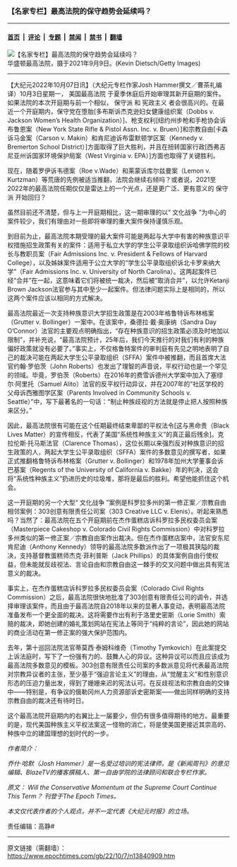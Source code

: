 ### 【名家专栏】最高法院的保守趋势会延续吗？

---

#### [首页](../../../..?n13840909) &nbsp;|&nbsp; [评论](../../../../../epoch-comment?n13840909) &nbsp;|&nbsp; [专题](../../../../../epoch-special?n13840909) &nbsp;|&nbsp; [禁闻](../../../../../epoch-news?n13840909) &nbsp;|&nbsp; [禁书](../../../../../books?n13840909) &nbsp;|&nbsp; [翻墙](https://github.com/gfw-breaker/nogfw/blob/master/README.md?n13840909)


<div><img alt="【名家专栏】最高法院的保守趋势会延续吗？" class="attachment-djy_600_400 size-djy_600_400 wp-post-image" src="https://i.epochtimes.com/assets/uploads/2022/10/id13840914-Constitution_LivingCons-700x420-600x400.jpg"/>
<div class="caption">
 华盛顿最高法院，摄于2021年9月9日。(Kevin Dietsch/Getty Images)
</div></div><hr/><div class="post_content" id="artbody" itemprop="articleBody">
 <!-- article content begin -->
 <p>
  【大纪元2022年10月07日讯】（大纪元专栏作家Josh Hammer撰文／曹茶礼编译）10月3日星期一，
  <ok href="https://www.epochtimes.com/gb/tag/%E7%BE%8E%E5%9B%BD%E6%9C%80%E9%AB%98%E6%B3%95%E9%99%A2.html">
   美国最高法院
  </ok>
  于夏季休庭后开始审理其新开庭期的案件。如果法院的本次开庭期与前一个相似，
  <ok href="https://www.epochtimes.com/gb/tag/%E4%BF%9D%E5%AE%88%E6%B4%BE.html">
   保守派
  </ok>
  和
  <ok href="https://www.epochtimes.com/gb/tag/%E5%AE%AA%E6%94%BF%E4%B8%BB%E4%B9%89.html">
   宪政主义
  </ok>
  者会很高兴的。在最近一个开庭期内，保守党在堕胎[多布斯诉杰克逊妇女健康组织案（Dobbs v. Jackson Women’s Health Organization）]、枪支权利[纽约州步枪和手枪协会诉布鲁恩案（New York State Rifle &amp; Pistol Assn. Inc. v. Bruen）]和宗教自由[卡森诉马金案（Carson v. Makin）和肯尼迪诉布雷默顿学区案（Kennedy v. Bremerton School District）]方面取得了巨大胜利，并且在扭转国家行政[西弗吉尼亚州诉国家环境保护局案（West Virginia v. EPA）]方面也取得了关键胜利。
 </p>
 <p>
  现在，随着罗伊诉韦德案（Roe v.Wade）和莱蒙诉库尔兹曼案（Lemon v. Kurtzman）等荒唐的先例被适当推翻，法院会继续右倾吗？或者说，2021至2022年的最高法院任期仅仅是雷达上的一个光点，还是更广泛、更有意义的
  <ok href="https://www.epochtimes.com/gb/tag/%E4%BF%9D%E5%AE%88%E6%B4%BE.html">
   保守派
  </ok>
  开始回归？
 </p>
 <p>
  虽然目前还不清楚，但与上一开庭期相比，这一期审理的以“
  <ok href="https://www.epochtimes.com/gb/tag/%E6%96%87%E5%8C%96%E6%88%98%E4%BA%89.html">
   文化战争
  </ok>
  ”为中心的案件较少，我们有理由对一些即将审理的重大案件保持谨慎乐观。
 </p>
 <p>
  到目前为止，最高法院本期受理的最大案件可能是两起与大学中有害的种族意识平权措施招生政策有关的案件：适用于私立大学的学生公平录取组织诉哈佛学院的校长与教职员案（Fair Admissions Inc. v. President &amp; Fellows of Harvard College），以及姊妹案件适用于公立大学的“学生公平录取组织诉北卡罗来纳大学”（Fair Admissions Inc. v. University of North Carolina）。这两起案件已经“合并”在一起，这意味着它们将被统一裁决，然后被“取消合并”，以允许Ketanji Brown Jackson法官参与其中至少一起案件。但法律问题实际上是相同的，所以这两个案件应该以相同的方式解决。
 </p>
 <p>
  最高法院最近一次支持种族意识大学招生政策是在2003年格鲁特诉布林格案（Grutter v. Bollinger）一案中。在该案中，桑德拉‧戴‧奥康纳（Sandra Day O’Connor）法官的主要观点明确指出，“存在种族意识的招生政策必须及时地加以限制”，并补充说，“最高法院预计，25年后，我们今天推行的对我们有利的种族偏好政策就没有必要了。”事实上，不仅格鲁特案件的审判庭有先见之明地表明了自己的裁决可能在两起大学生公平录取组织（SFFA）案件中被推翻，而且首席大法官约翰‧罗伯茨（John Roberts）也发出了理智的声音说，平权行动也是一个罕见的领域。毕竟，罗伯茨（Roberts）在2016年的费雪诉德州大学案中加入了塞缪尔‧阿里托（Samuel Alito）法官的反平权行动异议，并在2007年的“社区学校的父母诉西雅图学区案（Parents Involved in Community Schools v. Seattle）”中，写下最著名的一句话：“制止种族歧视的方法就是停止把人按照种族来区分。”
 </p>
 <p>
  因此，最高法院很有可能在这个任期最终结束卑鄙的平权法令[这与黑命贵（Black Lives Matter）的宣传相反，代表了美国“系统性种族主义”的真正最后残余]。克拉伦斯‧托马斯法官（Clarence Thomas），这位长期以来强烈反对种族意识的招生政策的人，两起大学生公平录取组织（SFFA）案件的多数意见的撰写者，如果正式推翻格鲁特诉布林格案（Grutter v. Bollinger）和1978年加州大学董事会诉巴基案（Regents of the University of California v. Bakke）年的判决，这会将“系统性种族主义”扔进历史的垃圾堆，那将是最后的胜利。希望他能抓住这个机会。
 </p>
 <p>
  这一开庭期的另一个大型“
  <ok href="https://www.epochtimes.com/gb/tag/%E6%96%87%E5%8C%96%E6%88%98%E4%BA%89.html">
   文化战争
  </ok>
  ”案例是科罗拉多州的第一修正案／宗教自由相邻案例：303创意有限责任公司案（303 Creative LLC v. Elenis）。听起来熟悉吗？当然了：最高法院在五个开庭期前在杰作蛋糕店诉科罗拉多民权委员会案（Masterpiece Cakeshop v. Colorado Civil Rights Commission）中对科罗拉多州类似的第一修正案／宗教自由案作出裁决。但在杰作蛋糕店案中，法官安东尼肯尼迪（Anthony Kennedy）领导的最高法院多数派作出了一项极其狭隘的裁决，支持基督教蛋糕师杰克·菲利普斯（Jack Phillips）的具体案例自由行使权益，但未能就反歧视法、言论自由和宗教自由这一棘手的交叉问题中做出具有宪法意义的裁决。
 </p>
 <p>
  事实上，在杰作蛋糕店诉科罗拉多民权委员会案（Colorado Civil Rights Commission）之后，最高法院很快地批准了303创意有限责任公司的调令，并选择审理该案件，而且由于最高法院自2018年以来的显著人事变动，表明最高法院准备发布一个更全面的裁决。这将需要作出有利于洛里史密斯（Lorie Smith）索赔的裁决，即她创建的婚礼策划网站在宪法上等同于“纯粹的言论”，因此她的网站的商业活动在第一修正案的强大保护范围内。
 </p>
 <p>
  去年，第十巡回法院法官蒂莫西‧泰姆科维奇（Timothy Tymkovich）在此案提交上诉法庭时，写下了一份强有力的、鼓舞人心的异议。这种异议可以而且应该成为最高法院多数意见的模板。303创意有限责任公司案的多数派意见将代表最高法院对宗教异议者的主张，至少基于“强迫言论主义”的理由，从“觉醒主义”和性别意识形态的压迫力量出发，得到了姗姗来迟的宪法认可。在反歧视法和宗教自由的交锋中——特别是，有争议的俄勒冈州人力资源部诉史密斯案——做出同样明确的支持宗教自由的裁决还有待时日。
 </p>
 <p>
  这个最高法院开庭期内的右翼比上一届要少，但仍有很多值得期待的地方。最重要的是，现代美国种族主义平权法案这一怪物的消亡，将是使美国更接近其崇高的、种族中立的建国理想的划时代的一步。
 </p>
 <p>
  <em>
   作者简介：
  </em>
 </p>
 <p>
  <em>
   乔什‧哈默（Josh Hammer）是一名受过培训的宪法律师，是《新闻周刊》的意见编辑、BlazeTV的播客撰稿人、第一自由学院的法律顾问和联合专栏作家。
  </em>
 </p>
 <p>
  <em>
   原文：
   <ok href="https://www.theepochtimes.com/will-the-conservative-momentum-at-the-supreme-court-continue-this-term_4766834.html" rel="noopener noreferrer" target="_blank">
    Will the Conservative Momentum at the Supreme Court Continue This Term？
   </ok>
   刊登于The Epoch Times。
  </em>
 </p>
 <p>
  <em>
   本文仅代表作者的个人观点，并不一定代表《大纪元时报》的立场。
  </em>
 </p>
 <p>
  责任编辑：高静#
 </p>
 <!-- article content end -->
 <div id="below_article_ad">
 </div>
</div>


---

原文链接（需翻墙）：https://www.epochtimes.com/gb/22/10/7/n13840909.htm